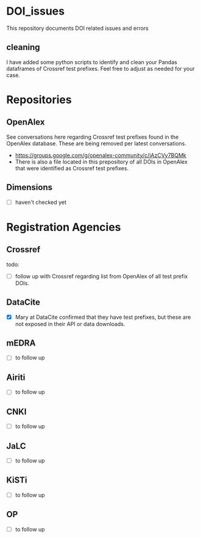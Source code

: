 # DOI_issues
This repository documents DOI related issues and errors

## cleaning
I have added some python scripts to identify and clean your Pandas dataframes of Crossref test prefixes. Feel free to adjust as needed for your case.

# Repositories

## OpenAlex
See conversations here regarding Crossref test prefixes found in the OpenAlex database. These are being removed per latest conversations.
 - https://groups.google.com/g/openalex-community/c/jAzCVy7BQMk
 - There is also a file located in this prepository of all DOIs in OpenAlex that were identified as Crossref test prefixes.


## Dimensions
- [ ] haven't checked yet

# Registration Agencies

## Crossref
todo:
- [ ] follow up with Crossref regarding list from OpenAlex of all test prefix DOIs.

## DataCite
- [x] Mary at DataCite confirmed that they have test prefixes, but these are not exposed in their API or data downloads.

## mEDRA
- [ ] to follow up

## Airiti
- [ ] to follow up

## CNKI
- [ ] to follow up

## JaLC
- [ ] to follow up

## KiSTi
- [ ] to follow up

## OP
- [ ] to follow up
